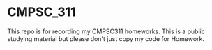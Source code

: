 # CMPSC_311
This repo is for recording my CMPSC311 homeworks. This is a public studying material but please don't just copy my code for Homework.
